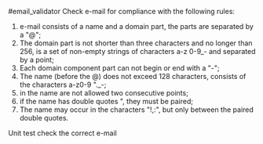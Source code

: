 #email_validator
 Check e-mail for compliance with the following rules:
 
1. e-mail consists of a name and a domain part, the parts are separated by a "@";
2. The domain part is not shorter than three characters and no longer than 256, is a
set of non-empty strings of characters a-z 0-9_- and separated by a point;
3. Each domain component part can not begin or end with a "-";
4. The name (before the @) does not exceed 128 characters, consists of the characters
a-z0-9 "._-;
5. in the name are not allowed two consecutive points;
6. if the name has double quotes ", they must be paired;
7. The name may occur in the characters "!,:", but only between the paired double quotes.
 
Unit test check the correct e-mail
